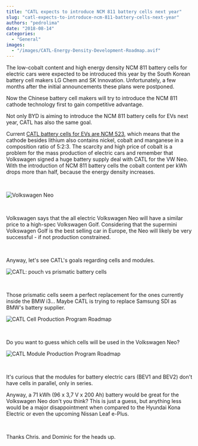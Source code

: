 ```yaml
---
title: "CATL expects to introduce NCM 811 battery cells next year"
slug: "catl-expects-to-introduce-ncm-811-battery-cells-next-year"
authors: "pedrolima"
date: "2018-08-14"
categories:
  - "General"
images:
  - "/images/CATL-Energy-Density-Development-Roadmap.avif"
---
```


The low-cobalt content and high energy density NCM 811 battery cells for electric cars were expected to be introduced this year by the South Korean battery cell makers LG Chem and SK Innovation. Unfortunately, a few months after the initial announcements these plans were postponed.

Now the Chinese battery cell makers will try to introduce the NCM 811 cathode technology first to gain competitive advantage.

Not only BYD is aiming to introduce the NCM 811 battery cells for EVs next year, CATL has also the same goal.

Current [CATL battery cells for EVs are NCM 523](/2018/02/04/catl-aims-reach-300wh-kg-2020/), which means that the cathode besides lithium also contains nickel, cobalt and manganese in a composition ratio of 5:2:3. The scarcity and high price of cobalt is a problem for the mass production of electric cars and remember that Volkswagen signed a huge battery supply deal with CATL for the VW Neo. With the introduction of NCM 811 battery cells the cobalt content per kWh drops more than half, because the energy density increases.

 

![Volkswagen Neo](images/Volkswagen-Neo.avif)

 

Volkswagen says that the all electric Volkswagen Neo will have a similar price to a high-spec Volkswagen Golf. Considering that the supermini Volkswagen Golf is the best selling car in Europe, the Neo will likely be very successful - if not production constrained.

 

Anyway, let's see CATL's goals regarding cells and modules.

![CATL: pouch vs prismatic battery cells](images/CATL-pouch-vs-prismatic-battery-cells.avif)

 

Those prismatic cells seem a perfect replacement for the ones currently inside the BMW i3... Maybe CATL is trying to replace Samsung SDI as BMW's battery supplier.

![CATL Cell Production Program Roadmap](images/CATL-Cell-Production-Program-Roadmap.avif)

 

Do you want to guess which cells will be used in the Volkswagen Neo?

![CATL Module Production Program Roadmap](images/CATL-Module-Production-Program-Roadmap.avif)

 

It's curious that the modules for battery electric cars (BEV1 and BEV2) don't have cells in parallel, only in series.

Anyway, a 71 kWh (96 x 3,7 V x 200 Ah) battery would be great for the Volkswagen Neo don't you think? This is just a guess, but anything less would be a major disappointment when compared to the Hyundai Kona Electric or even the upcoming Nissan Leaf e-Plus.

 

Thanks Chris. and Dominic for the heads up.

